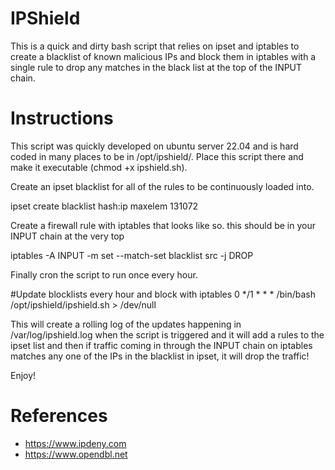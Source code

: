 # IPShield

This is a quick and dirty bash script that relies on ipset and iptables to create a blacklist of known malicious IPs and block them
in iptables with a single rule to drop any matches in the black list at the top of the INPUT chain.

# Instructions

This script was quickly developed on ubuntu server 22.04 and is hard coded in many places to be in /opt/ipshield/.
Place this script there and make it executable (chmod +x ipshield.sh).

Create an ipset blacklist for all of the rules to be continuously loaded into.

ipset create blacklist hash:ip maxelem 131072

Create a firewall rule with iptables that looks like so. this should be in your INPUT chain at the very top

iptables -A INPUT -m set --match-set blacklist src -j DROP

Finally cron the script to run once every hour.

#Update blocklists every hour and block with iptables
0 */1 * * * /bin/bash /opt/ipshield/ipshield.sh > /dev/null

This will create a rolling log of the updates happening in /var/log/ipshield.log when the script is triggered and it 
will add a rules to the ipset list and then if traffic coming in through the INPUT chain on iptables matches any one of
the IPs in the blacklist in ipset, it will drop the traffic!

Enjoy!

# References

* https://www.ipdeny.com
* https://www.opendbl.net

